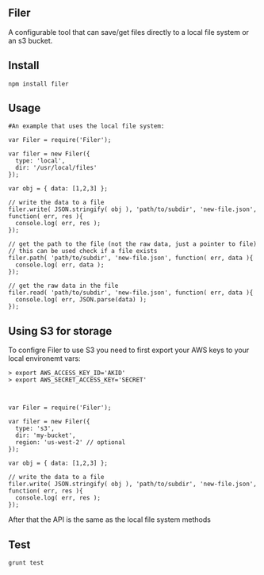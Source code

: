 Filer 
--------------------

A configurable tool that can save/get files directly to a local file system or an s3 bucket. 

## Install 

    npm install filer 

## Usage 

    #An example that uses the local file system:

    var Filer = require('Filer');
    
    var filer = new Filer({
      type: 'local',
      dir: '/usr/local/files'
    });

    var obj = { data: [1,2,3] };

    // write the data to a file 
    filer.write( JSON.stringify( obj ), 'path/to/subdir', 'new-file.json', function( err, res ){
      console.log( err, res );
    });

    // get the path to the file (not the raw data, just a pointer to file)
    // this can be used check if a file exists 
    filer.path( 'path/to/subdir', 'new-file.json', function( err, data ){
      console.log( err, data );
    });

    // get the raw data in the file 
    filer.read( 'path/to/subdir', 'new-file.json', function( err, data ){
      console.log( err, JSON.parse(data) );
    });

## Using S3 for storage 

To configre Filer to use S3 you need to first export your AWS keys to your local environemt vars: 

    > export AWS_ACCESS_KEY_ID='AKID'
    > export AWS_SECRET_ACCESS_KEY='SECRET' 



    var Filer = require('Filer');
    
    var filer = new Filer({
      type: 's3',
      dir: 'my-bucket',
      region: 'us-west-2' // optional
    });

    var obj = { data: [1,2,3] };

    // write the data to a file 
    filer.write( JSON.stringify( obj ), 'path/to/subdir', 'new-file.json', function( err, res ){
      console.log( err, res );
    });

After that the API is the same as the local file system methods 


## Test

    grunt test 
    
